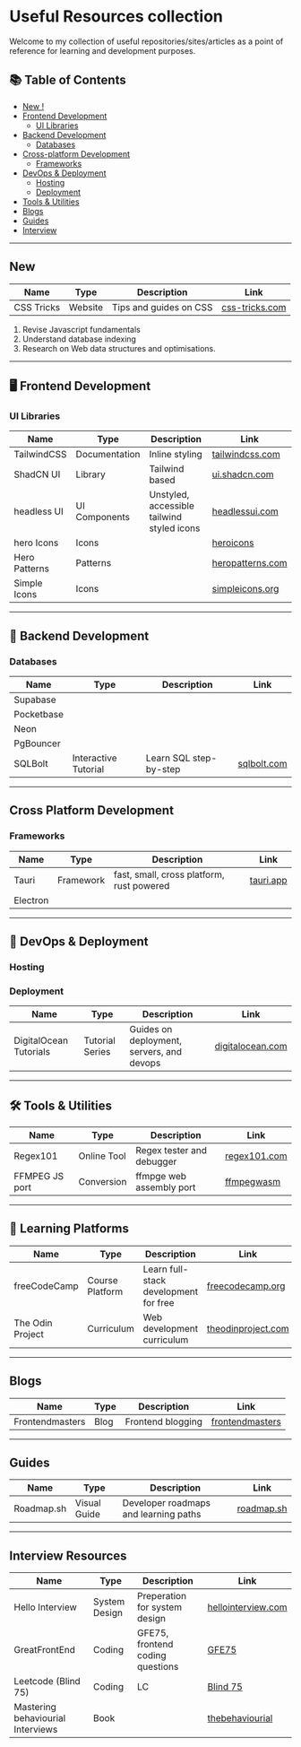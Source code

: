 # Useful Resources collection

Welcome to my collection of useful repositories/sites/articles as a point of reference for learning and development purposes.

## 📚 Table of Contents

- [New !](#new)
- [Frontend Development](#frontend-development)
  - [UI Libraries](#ui-libraries)
- [Backend Development](#backend-development)
  - [Databases](#databases)
- [Cross-platform Development](#cross-platform-development)
  - [Frameworks](#cross-platform-frameworks)
- [DevOps & Deployment](#devops--deployment)
  - [Hosting](#hosting)
  - [Deployment](#deployment)
- [Tools & Utilities](#tools--utilities)
- [Blogs](#blogs)
- [Guides](#guides)
- [Interview](#interview-resources)

---

## New

| Name       | Type    | Description            | Link                                     |
| ---------- | ------- | ---------------------- | ---------------------------------------- |
| CSS Tricks | Website | Tips and guides on CSS | [css-tricks.com](https://css-tricks.com) |

1. Revise Javascript fundamentals
2. Understand database indexing
3. Research on Web data structures and optimisations.

---

## 🖥️ Frontend Development

### UI Libraries

| Name          | Type          | Description                                | Link                                          |
| ------------- | ------------- | ------------------------------------------ | --------------------------------------------- |
| TailwindCSS   | Documentation | Inline styling                             | [tailwindcss.com](https://tailwindcss.com/)   |
| ShadCN UI     | Library       | Tailwind based                             | [ui.shadcn.com](https://ui.shadcn.com/)       |
| headless UI   | UI Components | Unstyled, accessible tailwind styled icons | [headlessui.com](https://headlessui.com/)     |
| hero Icons    | Icons         |                                            | [heroicons](https://heroicons.com/)           |
| Hero Patterns | Patterns      |                                            | [heropatterns.com](https://heropatterns.com/) |
| Simple Icons  | Icons         |                                            | [simpleicons.org](https://simpleicons.org/)   |

---

## 🔧 Backend Development

### Databases

| Name       | Type                 | Description            | Link                               |
| ---------- | -------------------- | ---------------------- | ---------------------------------- |
| Supabase   |                      |                        |                                    |
| Pocketbase |                      |                        |                                    |
| Neon       |                      |                        |                                    |
| PgBouncer  |                      |                        |                                    |
| SQLBolt    | Interactive Tutorial | Learn SQL step-by-step | [sqlbolt.com](https://sqlbolt.com) |

---

## Cross Platform Development

### Frameworks

| Name     | Type      | Description                               | Link                            |
| -------- | --------- | ----------------------------------------- | ------------------------------- |
| Tauri    | Framework | fast, small, cross platform, rust powered | [tauri.app](https://tauri.app/) |
| Electron |           |                                           |                                 |

---

## 🚀 DevOps & Deployment

### Hosting

### Deployment

| Name                   | Type            | Description                               | Link                                                                 |
| ---------------------- | --------------- | ----------------------------------------- | -------------------------------------------------------------------- |
| DigitalOcean Tutorials | Tutorial Series | Guides on deployment, servers, and devops | [digitalocean.com](https://www.digitalocean.com/community/tutorials) |

---

## 🛠 Tools & Utilities

| Name           | Type        | Description               | Link                                                    |
| -------------- | ----------- | ------------------------- | ------------------------------------------------------- |
| Regex101       | Online Tool | Regex tester and debugger | [regex101.com](https://regex101.com)                    |
| FFMPEG JS port | Conversion  | ffmpge web assembly port  | [ffmpegwasm](https://github.com/ffmpegwasm/ffmpeg.wasm) |

---

## 📘 Learning Platforms

| Name             | Type            | Description                           | Link                                                 |
| ---------------- | --------------- | ------------------------------------- | ---------------------------------------------------- |
| freeCodeCamp     | Course Platform | Learn full-stack development for free | [freecodecamp.org](https://www.freecodecamp.org)     |
| The Odin Project | Curriculum      | Web development curriculum            | [theodinproject.com](https://www.theodinproject.com) |

---

## Blogs

| Name            | Type | Description       | Link                                                 |
| --------------- | ---- | ----------------- | ---------------------------------------------------- |
| Frontendmasters | Blog | Frontend blogging | [frontendmasters](https://frontendmasters.com/blog/) |

---

## Guides

| Name       | Type         | Description                           | Link                             |
| ---------- | ------------ | ------------------------------------- | -------------------------------- |
| Roadmap.sh | Visual Guide | Developer roadmaps and learning paths | [roadmap.sh](https://roadmap.sh) |

---

## Interview Resources

| Name                              | Type          | Description                      | Link                                                                                             |
| --------------------------------- | ------------- | -------------------------------- | ------------------------------------------------------------------------------------------------ |
| Hello Interview                   | System Design | Preperation for system design    | [hellointerview.com](https://www.hellointerview.com/learn/system-design/in-a-hurry/introduction) |
| GreatFrontEnd                     | Coding        | GFE75, frontend coding questions | [GFE75](https://www.greatfrontend.com/interviews/gfe75)                                          |
| Leetcode (Blind 75)               | Coding        | LC                               | [Blind 75](https://leetcode.com/problem-list/oizxjoit/)                                          |
| Mastering behaviourial Interviews | Book          |                                  | [thebehaviourial](hhttps://thebehavioral.substack.com/)                                          |
